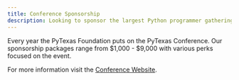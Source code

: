 ```yaml
---
title: Conference Sponsorship
description: Looking to sponsor the largest Python programmer gathering in Texas? Check out our prospectus and sponsor the PyTexas Conference.
---
```


Every year the PyTexas Foundation puts on the PyTexas Conference. Our sponsorship
packages range from $1,000 - $9,000 with various perks focused on the event. 

For more information visit the [Conference Website](https://www.pytexas.org/2025/sponsors/sponsor-us/).